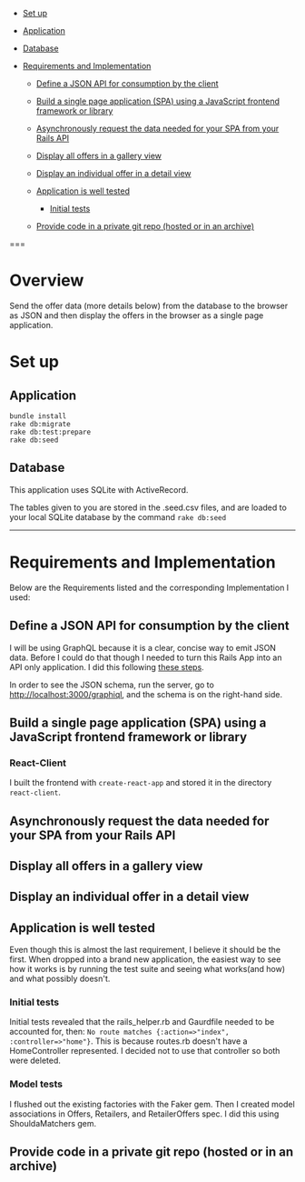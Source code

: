 <!-- TOC depthFrom:1 depthTo:6 withLinks:1 updateOnSave:1 orderedList:0 -->

 - [Set up](#set-up)

  - [Application](#application)
  - [Database](#database)

- [Requirements and Implementation](#requirements-and-implementation)

  - [Define a JSON API for consumption by the client](#define-a-json-api-for-consumption-by-the-client)
  - [Build a single page application (SPA) using a JavaScript frontend framework or library](#build-a-single-page-application-spa-using-a-javascript-frontend-framework-or-library)
  - [Asynchronously request the data needed for your SPA from your Rails API](#asynchronously-request-the-data-needed-for-your-spa-from-your-rails-api)
  - [Display all offers in a gallery view](#display-all-offers-in-a-gallery-view)
  - [Display an individual offer in a detail view](#display-an-individual-offer-in-a-detail-view)
  - [Application is well tested](#application-is-well-tested)

    - [Initial tests](#initial-tests)

  - [Provide code in a private git repo (hosted or in an archive)](#provide-code-in-a-private-git-repo-hosted-or-in-an-archive)

<!-- /TOC -->

 ===

# Overview

Send the offer data (more details below) from the database to the browser as JSON and then display the offers in the browser as a single page application.

# Set up

## Application

```
bundle install
rake db:migrate
rake db:test:prepare
rake db:seed
```

## Database

This application uses SQLite with ActiveRecord.

The tables given to you are stored in the .seed.csv files, and are loaded to your local SQLite database by the command `rake db:seed`

--------------------------------------------------------------------------------

# Requirements and Implementation

Below are the Requirements listed and the corresponding Implementation I used:

## Define a JSON API for consumption by the client

I will be using GraphQL because it is a clear, concise way to emit JSON data. Before I could do that though I needed to turn this Rails App into an API only application. I did this following [these steps](https://hashrocket.com/blog/posts/how-to-make-rails-5-api-only).

In order to see the JSON schema, run the server, go to <http://localhost:3000/graphiql>, and the schema is on the right-hand side.

## Build a single page application (SPA) using a JavaScript frontend framework or library

### React-Client

I built the frontend with `create-react-app` and stored it in the directory `react-client`.

## Asynchronously request the data needed for your SPA from your Rails API

## Display all offers in a gallery view

## Display an individual offer in a detail view

## Application is well tested

Even though this is almost the last requirement, I believe it should be the first. When dropped into a brand new application, the easiest way to see how it works is by running the test suite and seeing what works(and how) and what possibly doesn't.

### Initial tests

Initial tests revealed that the rails_helper.rb and Gaurdfile needed to be accounted for, then: `No route matches {:action=>"index", :controller=>"home"}`. This is because routes.rb doesn't have a HomeController represented. I decided not to use that controller so both were deleted.

### Model tests

I flushed out the existing factories with the Faker gem. Then I created model associations in Offers, Retailers, and RetailerOffers spec. I did this using ShouldaMatchers gem.

## Provide code in a private git repo (hosted or in an archive)
